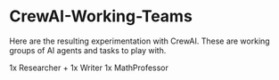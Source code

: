 # CrewAI-Working-Teams

Here are the resulting experimentation with CrewAI. These are working groups of AI agents and tasks to play with.

1x Researcher + 1x Writer
1x MathProfessor
